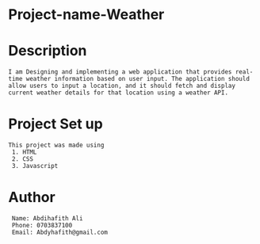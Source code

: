 # Project-name-Weather
   # Description
    I am Designing and implementing a web application that provides real-time weather information based on user input. The application should allow users to input a location, and it should fetch and display current weather details for that location using a weather API.

  # Project Set up
    This project was made using 
     1. HTML
     2. CSS
     3. Javascript

  # Author
     Name: Abdihafith Ali
     Phone: 0703837100
     Email: Abdyhafith@gmail.com